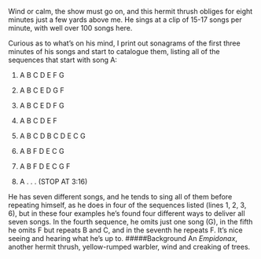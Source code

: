 Wind or calm, the show must go on, and this hermit thrush obliges for eight minutes just a few yards above me. He sings at a clip of 15-17 songs per minute, with well over 100 songs here.

Curious as to what’s on his mind, I print out sonagrams of the first three minutes of his songs and start to catalogue them, listing all of the sequences that start with song A:

1) A B C D E F G

2) A B C E D G F

3) A B C E D F G

4) A B C D E F 

5) A B C D B C D E C G

6) A B F D E C G

7) A B F D E C G F

8) A . . .  (STOP AT 3:16)

He has seven different songs, and he tends to sing all of them before repeating himself, as he does in four of the sequences listed (lines 1, 2, 3, 6), but in these four examples he’s found four different ways to deliver all seven songs. In the fourth sequence, he omits just one song (G), in the fifth he omits F but repeats B and C, and in the seventh he repeats F. It’s nice seeing and hearing what he’s up to. 
#####Background
An _Empidonax_, another hermit thrush, yellow-rumped warbler, wind and creaking of trees.
